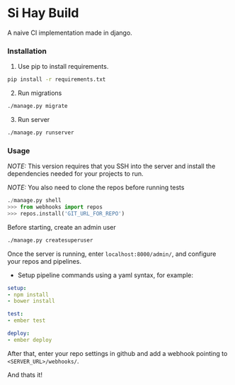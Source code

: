 # Si Hay Build

A naive CI implementation made in django.

### Installation
1. Use pip to install requirements.
```sh
pip install -r requirements.txt
```
2. Run migrations
```sh
./manage.py migrate
```
3. Run server
```sh
./manage.py runserver
```

### Usage
*NOTE:* This version requires that you SSH into the server and install the
dependencies needed for your projects to run.

*NOTE:* You also need to clone the repos before running tests
```python
./manage.py shell
>>> from webhooks import repos
>>> repos.install('GIT_URL_FOR_REPO')
```

Before starting, create an admin user
```sh
./manage.py createsuperuser
```

Once the server is running, enter `localhost:8000/admin/`, and configure your
repos and pipelines.

* Setup pipeline commands using a yaml syntax, for example:

```yaml
setup:
- npm install
- bower install

test:
- ember test

deploy:
- ember deploy
```

After that, enter your repo settings in github and add a webhook pointing to
`<SERVER_URL>/webhooks/`.

And thats it!
